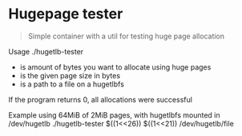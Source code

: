 # Hugepage tester

> Simple container with a util for testing huge page allocation

Usage ./hugetlb-tester <size> <page-size> <path>

- <size> is amount of bytes you want to allocate using huge pages
- <pagesize> is the given page size in bytes
- <path> is a path to a file on a hugetlbfs

If the program returns 0, all allocations were successful

Example using 64MiB of 2MiB pages, with hugetlbfs mounted in /dev/hugetlb
./hugetlb-tester $((1<<26)) $((1<<21)) /dev/hugetlb/file
